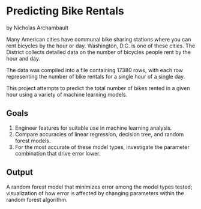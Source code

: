# Predicting Bike Rentals
by Nicholas Archambault

Many American cities have communal bike sharing stations where you can rent bicycles by the hour or day. Washington, D.C. is one of these cities. The District collects detailed data on the number of bicycles people rent by the hour and day. 

The data was compiled into a file containing 17380 rows, with each row representing the number of bike rentals for a single hour of a single day.

This project attempts to predict the total number of bikes rented in a given hour using a variety of machine learning models.

## Goals
1. Engineer features for suitable use in machine learning analysis.
2. Compare accuracies of linear regression, decision tree, and random forest models.
3. For the most accurate of these model types, investigate the parameter combination that drive error lower.

## Output
A random forest model that minimizes error among the model types tested; visualization of how error is affected by changing parameters within the random forest algorithm.